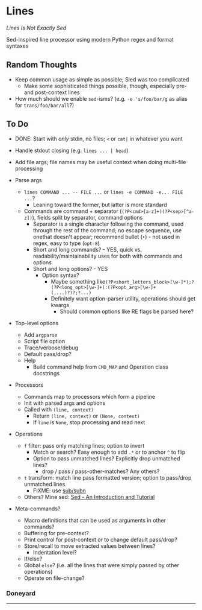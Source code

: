Lines
=====
_Lines Is Not Exactly Sed_

Sed-inspired line processor using modern Python regex and format syntaxes

Random Thoughts
---------------
- Keep common usage as simple as possible; Sled was too complicated
    - Make some sophisticated things possible, though, especially pre- and post-context lines
- How much should we enable `sed`-isms?  (e.g. `-e 's/foo/bar/g` as alias for `trans/foo/bar/all`?)


To Do
-----

- DONE: Start with _only_ stdin, no files; `<` or `cat|` in whatever you want
- Handle stdout closing (e.g. `lines ... | head`)

- Add file args; file names may be useful context when doing multi-file processing

- Parse args
    - `lines COMMAND ... -- FILE ...` or `lines -e COMMAND -e... FILE ...`?
        - Leaning toward the former, but latter is more standard
    - Commands are command + separator (`(?P<cmd>[a-z]+)(?P<sep>[^a-z])`), fields split by separator, command options
        - Separator is a single character following the command, used through the rest of the command; no escape sequence, use onethat doesn't appear; recommend bullet (`•`) - not used in regex, easy to type (`opt-8`)
        - Short and long commands? - YES, quick vs. readability/maintainability uses for both with commands and options
        - Short and long options? - YES
            - Option syntax?
                - Maybe something like`(?P<short_letters_block>[\w-]*);?(?P<long_opt>[\w-]+(:(?P<opt_arg>[\w-]+(,...)?)?;?...)`
                - Definitely want option-parser utility, operations should get kwargs
                    - Should common options like RE flags be parsed here?

- Top-level options
    - Add `argparse`
    - Script file option
    - Trace/verbose/debug
    - Default pass/drop?
    - Help
        - Build command help from `CMD_MAP` and Operation class docstrings

- Processors
    - Commands map to processors which form a pipeline
    - Init with parsed args and options
    - Called with `(line, context)`
        - Return `(line, context)` or `(None, context)`
        - If `line` is `None`, stop processing and read next

- Operations
    - `f` filter: pass only matching lines; option to invert
        - Match or search?  Easy enough to add `.*` or to anchor `^` to flip
        - Option to pass unmatched lines?  Explicitly drop unmatched lines?
            - drop / pass / pass-other-matches?  Any others?
    - `t` transform: match line pass formatted version; option to pass/drop unmatched lines
        - FIXME: use [sub/subn](https://docs.python.org/3/library/re.html#re.sub)
    - Others?  Mine sed: [Sed - An Introduction and Tutorial](https://www.grymoire.com/Unix/Sed.html)

- Meta-commands?
    - Macro definitions that can be used as arguments in other commands?
    - Buffering for pre-context?
    - Print control for post-context or to change default pass/drop?
    - Store/recall to move extracted values between lines?
        - Indentation level?
    - If/else?
    - Global `else`?  (i.e. all the lines that were simply passed by other operations)
    - Operate on file-change?

### Doneyard


---